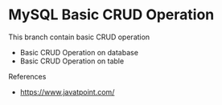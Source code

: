 # MySQL Basic CRUD Operation

This branch contain basic CRUD operation

* Basic CRUD Operation on database
* Basic CRUD Operation on table

References

* https://www.javatpoint.com/
